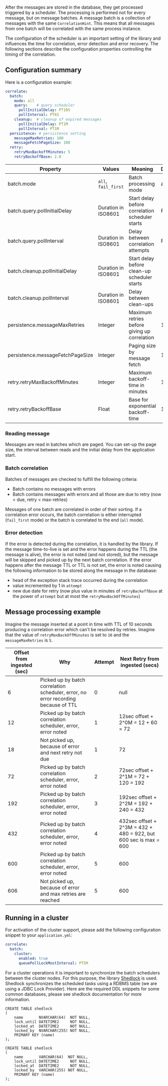After the messages are stored in the database, they get processed triggered by a scheduler.
The processing is performed not for every message, but on message batches. A message batch
is a collection of messages with the same `CorrelationHint`. This means that all messages
from one batch will be correlated with the same process instance.

The configuration of the scheduler is an important setting of the library and influences
the time for correlation, error detection and error recovery. The following sections describe
the configuration properties controlling the timing of the correlation.

## Configuration summary

Here is a configuration example:

```yaml 
correlate:
  batch:
    mode: all 
    query:    # query scheduler
      pollInitialDelay: PT10S
      pollInterval: PT6S
    cleanup:  # cleanup of expired messages
      pollInitialDelay: PT1M
      pollInterval: PT1M
  persistence: # persistence setting
    messageMaxRetries: 100 
    messageFetchPageSize: 100
  retry:
    retryMaxBackoffMinutes: 5 
    retryBackoffBase: 2.0 

```

| Property                         | Values              | Meaning                                         | Default |
|----------------------------------|---------------------|-------------------------------------------------|---------|
| batch.mode                       | `all`, `fail_first` | Batch processing mode                           | all     |
| batch.query.pollInitialDelay     | Duration in ISO8601 | Start delay before correlation scheduler starts | PT10S   |
| batch.query.pollInterval         | Duration in ISO8601 | Delay between correlation attempts              | PT6S    |
| batch.cleanup.pollInitialDelay   | Duration in ISO8601 | Start delay before clean-up scheduler starts    |         |
| batch.cleanup.pollInterval       | Duration in ISO8601 | Delay between clean-ups                         |         |
| persistence.messageMaxRetries    | Integer             | Maximum retries before giving up correlation    | 100     |
| persistence.messageFetchPageSize | Integer             | Paging size by message fetch                    | 100     |
| retry.retryMaxBackoffMinutes     | Integer             | Maximum backoff-time  in minutes                | 180     |
| retry.retryBackoffBase           | Float               | Base for exponential backoff-time               | 180     |

### Reading message

Messages are read in batches which are paged. You can set-up the page size, the interval between reads
and the initial delay from the application start.

### Batch correlation

Batches of messages are checked to fulfill the following criteria:

* Batch contains no messages with errors
* Batch contains messages with errors and all those are due to retry (now < due, retry < max-retries)

Messages of one batch are correlated in order of their sorting. If a correlation error occurs, the batch correlation is
either interrupted (`fail_first` mode) or the batch is correlated to the end (`all` mode).

### Error detection

If the error is detected during the correlation, it is handled by the library. If the message time-to-live is set and the
error happens during the TTL (the message is alive), the error is not noted (and not stored), but the message will be
skipped and picked up by the next batch correlation. If the error happens after the message TTL or TTL is not set,
the error is noted causing the following information to be stored along the message in the database:

* head of the exception stack trace occurred during the correlation
* value incremented by 1 in `attempt`
* new due date for retry (now plus value in minutes of `retryBackoffBase` at the power of `attempt` but at most the `retryMaxBackOffMinutes`)

## Message processing example

Imagine the message inserted at a point in time with TTL of 10 seconds producing a correlation error which can't be resolved by retries. Imagine that the
value of `retryMaxBackOffMinutes` is set to `10` and the `messageMaxRetries` is `5`.

| Offset from ingested (sec) | Why                                                                                | Attempt | Next Retry from ingested (secs)                                  |
|----------------------------|------------------------------------------------------------------------------------|---------|------------------------------------------------------------------|
| 6                          | Picked up by batch correlation scheduler, error, no error recording because of TTL | 0       | null                                                             |
| 12                         | Picked up by batch correlation scheduler, error, error noted                       | 1       | 12sec offset + 2^0M = 12 + 60 = 72                               |
| 18                         | Not picked up, because of error and next retry not due                             | 1       | 72                                                               |
| 72                         | Picked up by batch correlation scheduler, error, error noted                       | 2       | 72sec offset + 2^1M = 72 + 120 = 192                             |
| 192                        | Picked up by batch correlation scheduler, error, error noted                       | 3       | 192sec offset + 2^2M = 192 + 240 = 432                           |
| 432                        | Picked up by batch correlation scheduler, error, error noted                       | 4       | 432sec offset + 2^3M = 432 + 480 = 922, but 600 sec is max = 600 |
| 600                        | Picked up by batch correlation scheduler, error, error noted                       | 5       | 600                                                              |
| 606                        | Not picked up, because of error and max retries are reached                        | 5       | 600                                                              |

## Running in a cluster

For activation of the cluster support, please add the following configuration snippet to your `application.yml`:

```yaml
correlate:
  batch:
    cluster:
      enabled: true
      queuePollLockMostInterval: PT5M
```

For a cluster operations it is important to synchronize the batch schedulers between the cluster nodes. For this purpose, the library
[Shedlock](https://github.com/lukas-krecan/ShedLock) is used. Shedlock synchronizes the scheduled tasks using a RDBMS table (we are using a JDBC Lock Provider).
Here are the required DDL snippets for some common databases, please see shedlock documentation for more information.

```tsql 
CREATE TABLE shedlock
(
    name       NVARCHAR(64)  NOT NULL,
    lock_until DATETIME2     NOT NULL,
    locked_at  DATETIME2     NOT NULL,
    locked_by  NVARCHAR(255) NOT NULL,
    PRIMARY KEY (name)
);
```

```h2 
CREATE TABLE shedlock
(
    name       VARCHAR(64)  NOT NULL,
    lock_until DATETIME2     NOT NULL,
    locked_at  DATETIME2     NOT NULL,
    locked_by  VARCHAR(255) NOT NULL,
    PRIMARY KEY (name)
);
```
